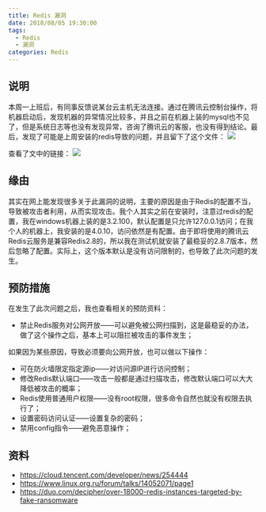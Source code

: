 ```yaml
---
title: Redis 漏洞
date: 2018/08/05 19:30:00
tags:
  - Redis
  - 漏洞
categories: Redis
---
```


## 说明
本周一上班后，有同事反馈说某台云主机无法连接。通过在腾讯云控制台操作，将机器启动后，发现机器的异常情况比较多，并且之前在机器上装的mysql也不见了，但是系统日志等也没有发现异常，咨询了腾讯云的客服，也没有得到结论。最后，发现了可能是上周安装的redis导致的问题，并且留下了这个文件：
![](https://img.ryoma.top/Redis/redis_read_this.png)
<!-- more -->

查看了文中的链接：
![](https://img.ryoma.top/Redis/redis_btc.png)

## 缘由
其实在网上能发现很多关于此漏洞的说明，主要的原因是由于Redis的配置不当，导致被攻击者利用，从而实现攻击。我个人其实之前在安装时，注意过redis的配置，我在windows机器上装的是3.2.100，默认配置是只允许127.0.0.1访问；在我个人的机器上，我安装的是4.0.10，访问依然是有配置。由于即将使用的腾讯云Redis云服务是兼容Redis2.8的，所以我在测试机就安装了最稳妥的2.8.7版本，然后忽略了配置。实际上，这个版本默认是没有访问限制的，也导致了此次问题的发生。

## 预防措施
在发生了此次问题之后，我也查看相关的预防资料：

- 禁止Redis服务对公网开放——可以避免被公网扫描到，这是最稳妥的办法，做了这个操作之后，基本上可以阻拦被攻击的事件发生；

如果因为某些原因，导致必须要向公网开放，也可以做以下操作：
- 可在防火墙限定指定源ip——对访问源IP进行访问控制；
- 修改Redis默认端口——攻击一般都是通过扫描攻击，修改默认端口可以大大降低被攻击的概率；
- Redis使用普通用户权限——没有root权限，很多命令自然也就没有权限去执行了；
- 设置密码访问认证——设置复杂的密码；
- 禁用config指令——避免恶意操作；

## 资料
- https://cloud.tencent.com/developer/news/254444
- https://www.linux.org.ru/forum/talks/14052071/page1
- https://duo.com/decipher/over-18000-redis-instances-targeted-by-fake-ransomware